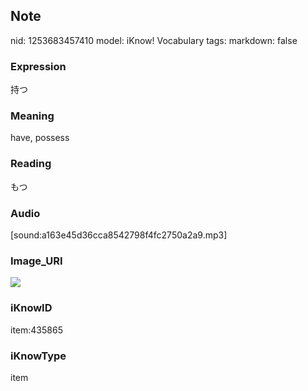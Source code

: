 ## Note
nid: 1253683457410
model: iKnow! Vocabulary
tags: 
markdown: false

### Expression
持つ

### Meaning
have, possess

### Reading
もつ

### Audio
[sound:a163e45d36cca8542798f4fc2750a2a9.mp3]

### Image_URI
<img src="a387519e5d67c67186a4a70680d41362.jpg">

### iKnowID
item:435865

### iKnowType
item
